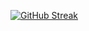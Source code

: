 [![GitHub Streak](https://streak-stats.demolab.com/?user=xrhstosdim1&theme=black-ice&hide_border=true)](https://git.io/streak-stats)
